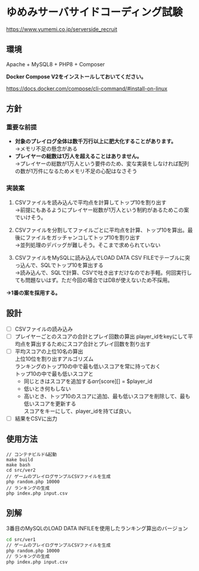 # ゆめみサーバサイドコーディング試験

https://www.yumemi.co.jp/serverside_recruit

## 環境

Apache + MySQL8 + PHP8 + Composer

**Docker Compose V2をインストールしておいてください。**

https://docs.docker.com/compose/cli-command/#install-on-linux

## 方針

### 重要な前提

* **対象のプレイログ全体は数千万行以上に肥大化することがあります。**  
  →メモリ不足の懸念がある
* **プレイヤーの総数は1万人を超えることはありません。**  
  →プレイヤーの総数が1万人という要件のため、変な実装をしなければ配列の数が1万件になるためメモリ不足の心配はなさそう

### 実装案

1. CSVファイルを読み込んで平均点を計算してトップ10を割り出す  
   →前提にもあるようにプレイヤー総数が1万人という制約があるためこの案でいけそう。

2. CSVファイルを分割してファイルごとに平均点を計算、トップ10を算出。最後にファイルをガッチャンコしてトップ10を割り出す  
   →並列処理のデバッグが難しそう。そこまで求められていない

3. CSVファイルをMySQLに読み込んでLOAD DATA CSV FILEでテーブルに突っ込んで、SQLでトップ10を算出する  
   →読み込んで、SQLで計算、CSVで吐き出すだけなのでお手軽。何回実行しても問題ないはず。ただ今回の場合ではDBが使えないため不採用。

**→1番の案を採用する。**

## 設計

- [ ] CSVファイルの読み込み
- [ ] プレイヤーごとのスコアの合計とプレイ回数の算出
  player_idをkeyにして平均点を算出するためにスコア合計とプレイ回数を割り出す
- [ ] 平均スコアの上位10名の算出  
  上位10位を割り出すアルゴリズム  
  ランキングのトップ10の中で最も低いスコアを常に持っておく  
  トップ10の中で最も低いスコアと
    * 同じときはスコアを追加する$arr[$score][] = $player_id
    * 低いとき何もしない
    * 高いとき、トップ10のスコアに追加、最も低いスコアを削除して、最も低いスコアを更新する  
      スコアをキーにして、player_idを持てば良い。
- [ ] 結果をCSVに出力

## 使用方法

```
// コンテナビルド&起動
make build
make bash
cd src/ver2
// ゲームのプレイログサンプルCSVファイルを生成
php random.php 10000
// ランキングの生成
php index.php input.csv
```

## 別解

3番目のMySQLのLOAD DATA INFILEを使用したランキング算出のバージョン

```sh
cd src/ver1
// ゲームのプレイログサンプルCSVファイルを生成
php random.php 10000
// ランキングの生成
php index.php input.csv
```